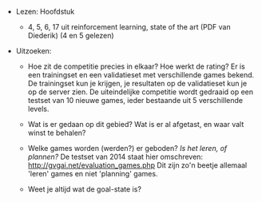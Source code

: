- Lezen: Hoofdstuk
  - 4, 5, 6, 17
  uit reinforcement
  learning, state of the art (PDF van Diederik)
  (4 en 5 gelezen)

- Uitzoeken: 
	- Hoe zit de competitie precies in elkaar? Hoe werkt de rating?
		Er is een trainingset en een validatieset met verschillende games bekend. De
		trainingset kun je krijgen, je resultaten op de validatieset kun je op de
		server zien. De uiteindelijke competitie wordt gedraaid op een testset
		van 10 nieuwe games, ieder bestaande uit 5 verschillende levels. 

	- Wat is er gedaan op dit gebied? Wat is er al afgetast, en waar valt winst
	  te behalen?
	- Welke games worden (werden?) er geboden? *Is het leren, of plannen?*
		De testset van 2014 staat hier omschreven:
		http://gvgai.net/evaluation_games.php
		Dit zijn zo'n beetje allemaal 'leren' games en niet 'planning' games. 
	- Weet je altijd wat de goal-state is?
